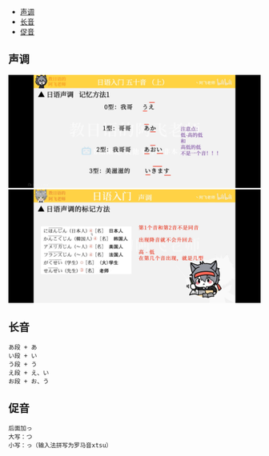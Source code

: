- [声调](#声调)
- [长音](#长音)
- [促音](#促音)

## 声调
![](images/japan_3.png)
![](images/japan_4.png)
## 长音
```
あ段 + あ
い段 + い
う段 + う
え段 + え、い
お段 + お、う
```
## 促音
```
后面加っ
大写：つ
小写：っ（输入法拼写为罗马音xtsu）
```
